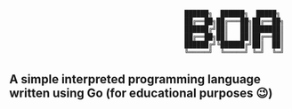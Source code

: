 
                                                ██████╗  ██████╗  █████╗         
                                                ██╔══██╗██╔═══██╗██╔══██╗        
                                                ██████╔╝██║   ██║███████║        
                                                ██╔══██╗██║   ██║██╔══██║        
                                                ██████╔╝╚██████╔╝██║  ██║   
                                                ╚═════╝  ╚═════╝ ╚═╝  ╚═╝


## A simple interpreted programming language written using Go (for educational purposes 😉)